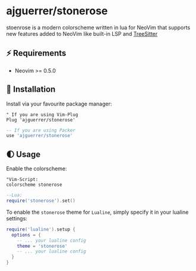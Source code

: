 
# ajguerrer/stonerose 

stoenrose is a modern colorscheme written in lua for NeoVim that supports new features added to 
NeoVim like built-in LSP and [TreeSitter](https://github.com/nvim-treesitter/nvim-treesitter)


## ⚡️ Requirements

+ Neovim >= 0.5.0

## 🌙 Installation

Install via your favourite package manager:
```vim
" If you are using Vim-Plug
Plug 'ajguerrer/stonerose'
```

```lua
-- If you are using Packer
use 'ajguerrer/stonerose'
```

## 🌓 Usage

Enable the colorscheme:
```vim 
"Vim-Script:
colorscheme stonerose
```

```lua
--Lua:
require('stonerose').set()
```

To enable the `stonerose` theme for `Lualine`, simply specify it in your lualine settings:

```lua
require('lualine').setup {
  options = {
    -- ... your lualine config
    theme = 'stonerose'
    -- ... your lualine config
  }
}
```
